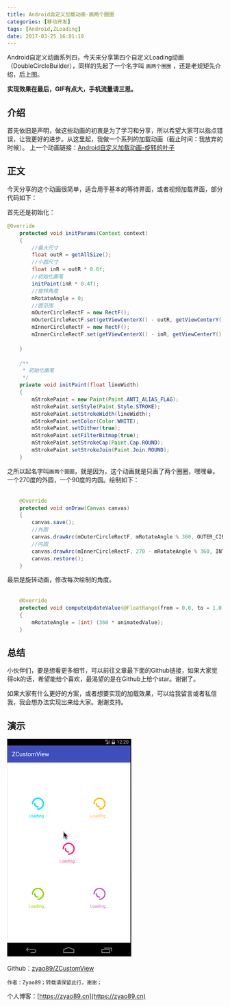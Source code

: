 ```yaml
---
title: Android自定义加载动画-画两个圈圈
categories: [移动开发]
tags: [Android,ZLoading]
date: 2017-03-25 16:01:19
---
```


Android自定义动画系列四，今天来分享第四个自定义Loading动画（DoubleCircleBuilder），同样的先起了一个名字叫 `画两个圈圈` ，还是老规矩先介绍，后上图。

**实现效果在最后，GIF有点大，手机流量请三思。**

## 介绍

首先依旧是声明，做这些动画的初衷是为了学习和分享，所以希望大家可以指点错误，让我更好的进步。从这里起，我做一个系列的加载动画（截止时间：我放弃的时候）。
上一个动画链接：[Android自定义加载动画-旋转的叶子](../旋转的叶子-LeafLoadingView/README.md)

## 正文

今天分享的这个动画很简单，适合用于基本的等待界面，或者视频加载界面，部分代码如下：

首先还是初始化：

```java
@Override
    protected void initParams(Context context)
    {
        //最大尺寸
        float outR = getAllSize();
        //小圆尺寸
        float inR = outR * 0.6f;
        //初始化画笔
        initPaint(inR * 0.4f);
        //旋转角度
        mRotateAngle = 0;
        //圆范围
        mOuterCircleRectF = new RectF();
        mOuterCircleRectF.set(getViewCenterX() - outR, getViewCenterY() - outR, getViewCenterX() + outR, getViewCenterY() + outR);
        mInnerCircleRectF = new RectF();
        mInnerCircleRectF.set(getViewCenterX() - inR, getViewCenterY() - inR, getViewCenterX() + inR, getViewCenterY() + inR);

    }

    /**
     * 初始化画笔
     */
    private void initPaint(float lineWidth)
    {
        mStrokePaint = new Paint(Paint.ANTI_ALIAS_FLAG);
        mStrokePaint.setStyle(Paint.Style.STROKE);
        mStrokePaint.setStrokeWidth(lineWidth);
        mStrokePaint.setColor(Color.WHITE);
        mStrokePaint.setDither(true);
        mStrokePaint.setFilterBitmap(true);
        mStrokePaint.setStrokeCap(Paint.Cap.ROUND);
        mStrokePaint.setStrokeJoin(Paint.Join.ROUND);
    }
```

之所以起名字叫`画两个圈圈`，就是因为，这个动画就是只画了两个圈圈，嘿嘿😁。一个270度的外圆，一个90度的内圆。绘制如下：

```java

    @Override
    protected void onDraw(Canvas canvas)
    {
        canvas.save();
        //外圆
        canvas.drawArc(mOuterCircleRectF, mRotateAngle % 360, OUTER_CIRCLE_ANGLE, false, mStrokePaint);
        //内圆
        canvas.drawArc(mInnerCircleRectF, 270 - mRotateAngle % 360, INTER_CIRCLE_ANGLE, false, mStrokePaint);
        canvas.restore();
    }

```

最后是旋转动画，修改每次绘制的角度。

```java

    @Override
    protected void computeUpdateValue(@FloatRange(from = 0.0, to = 1.0) float animatedValue)
    {
        mRotateAngle = (int) (360 * animatedValue);
    }

```

## 总结

小伙伴们，要是想看更多细节，可以前往文章最下面的Github链接，如果大家觉得ok的话，希望能给个喜欢，最渴望的是在Github上给个star。谢谢了。

如果大家有什么更好的方案，或者想要实现的加载效果，可以给我留言或者私信我，我会想办法实现出来给大家。谢谢支持。

## 演示

![动画演示图](./img1.gif)

Github：[zyao89/ZCustomView](https://github.com/zyao89/ZCustomView)

`作者：Zyao89；转载请保留此行，谢谢；`

个人博客：[https://zyao89.cn](https://zyao89.cn)
